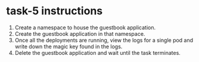 # task-5 instructions

1. Create a namespace to house the guestbook application.
2. Create the guestbook application in that namespace.
3. Once all the deployments are running, view the logs for a single pod and write down the magic key found in the logs.
4. Delete the guestbook application and wait until the task terminates.
